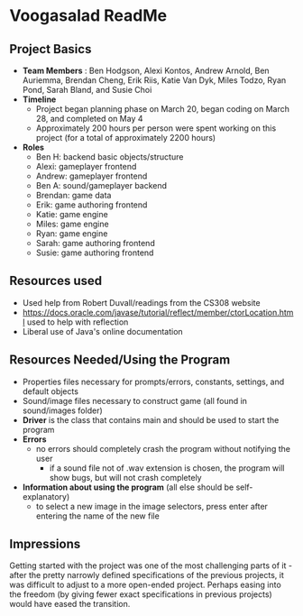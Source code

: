 # Voogasalad ReadMe

## Project Basics
- **Team Members** : Ben Hodgson, Alexi Kontos, Andrew Arnold, Ben Auriemma, Brendan Cheng, Erik Riis, Katie Van Dyk, Miles Todzo, Ryan Pond, Sarah Bland, and Susie Choi
- **Timeline**
    - Project began planning phase on March 20, began coding on March 28, and completed on May 4
    - Approximately 200 hours per person were spent working on this project (for a total of approximately 2200 hours)
- **Roles**
    - Ben H: backend basic objects/structure
    - Alexi: gameplayer frontend
    - Andrew: gameplayer frontend
    - Ben A: sound/gameplayer backend
    - Brendan: game data
    - Erik: game authoring frontend
    - Katie: game engine
    - Miles: game engine
    - Ryan: game engine
    - Sarah: game authoring frontend
    - Susie: game authoring frontend
## Resources used
- Used help from Robert Duvall/readings from the CS308 website
- https://docs.oracle.com/javase/tutorial/reflect/member/ctorLocation.html used to help with reflection
- Liberal use of Java's online documentation
## Resources Needed/Using the Program
- Properties files necessary for prompts/errors, constants, settings, and default objects
- Sound/image files necessary to construct game (all found in sound/images folder)
- **Driver** is the class that contains main and should be used to start the program
- **Errors**
    - no errors should completely crash the program without notifying the user
        - if a sound file not of .wav extension is chosen, the program will show bugs, but will not crash completely
- **Information about using the program** (all else should be self-explanatory)
    - to select a new image in the image selectors, press enter after entering the name of the new file

## Impressions

Getting started with the project was one of the most challenging parts of it - after the pretty narrowly defined specifications of the previous projects, it was difficult to adjust to a more open-ended project. Perhaps easing into the freedom (by giving fewer exact specifications in previous projects) would have eased the transition.